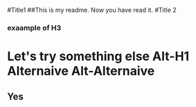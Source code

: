 #Title1
##This is my readme. Now you have read it.
#Title 2
### exaample of H3
Let's try something else
Alt-H1 Alternaive 
Alt-Alternaive 
======
Yes
------
